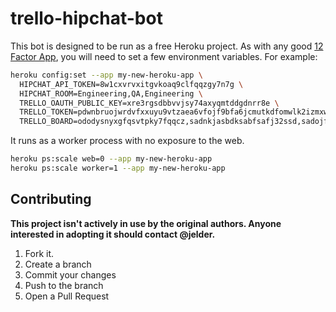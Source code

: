 trello-hipchat-bot
==================

This bot is designed to be run as a free Heroku project. As with any good [12 Factor App](http://www.12factor.net/config), you will need to set a few environment variables. For example:

```bash
heroku config:set --app my-new-heroku-app \
  HIPCHAT_API_TOKEN=8w1cxvrvxitgvkoaq9clfqqzgy7n7g \
  HIPCHAT_ROOM=Engineering,QA,Engineering \
  TRELLO_OAUTH_PUBLIC_KEY=xre3rgsdbbvvjsy74axyqmtddgdnrr8e \
  TRELLO_TOKEN=pdwnbruojwrdvfxxuyu9vtzaea6vfojf9bfa6jcmutkdfomwlk2izmxwnvdcwgkv \
  TRELLO_BOARD=ododysnyxgfqsvtpky7fqqcz,sadnkjasbdksabfsafj32ssd,sadojfsdoerwogioj43
```

It runs as a worker process with no exposure to the web.

```bash
heroku ps:scale web=0 --app my-new-heroku-app
heroku ps:scale worker=1 --app my-new-heroku-app
```

Contributing
------------

**This project isn't actively in use by the original authors. Anyone interested in adopting it should contact @jelder.**

1. Fork it.
2. Create a branch
3. Commit your changes
4. Push to the branch
5. Open a Pull Request
